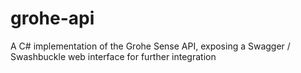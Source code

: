 # grohe-api
A C# implementation of the Grohe Sense API, exposing a Swagger / Swashbuckle web interface for further integration
